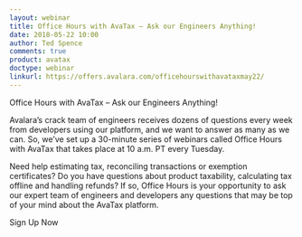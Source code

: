 ```yaml
---
layout: webinar
title: Office Hours with AvaTax – Ask our Engineers Anything!
date: 2018-05-22 10:00
author: Ted Spence
comments: true
product: avatax
doctype: webinar
linkurl: https://offers.avalara.com/officehourswithavataxmay22/
---
```


Office Hours with AvaTax – Ask our Engineers Anything!

Avalara’s crack team of engineers receives dozens of questions every week from developers using our platform, and we want to answer as many as we can. So, we’ve set up a 30-minute series of webinars called Office Hours with AvaTax that takes place at 10 a.m. PT every Tuesday.

Need help estimating tax, reconciling transactions or exemption certificates? Do you have questions about product taxability, calculating tax offline and handling refunds?  If so, Office Hours is your opportunity to ask our expert team of engineers and developers any questions that may be top of your mind about the AvaTax platform.

Sign Up Now
